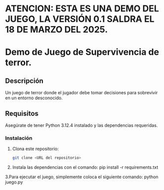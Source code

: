 # ATENCION: ESTA ES UNA DEMO DEL JUEGO, LA VERSIÓN 0.1 SALDRA EL 18 DE MARZO DEL 2025.
# Demo de Juego de Supervivencia de terror.

## Descripción
Un juego de terror donde el jugador debe tomar decisiones para sobrevivir en un entorno desconocido.

## Requisitos

Asegúrate de tener Python 3.12.4
instalado y las dependencias requeridas.

### Instalación

1. Clona este repositorio:
   ```bash
   git clone <URL del repositorio>

2. Instala las dependencias con el comando:
pip install -r requirements.txt

3.Para ejecutar el juego, simplemente coloca el siguiente comando:
python juego.py

